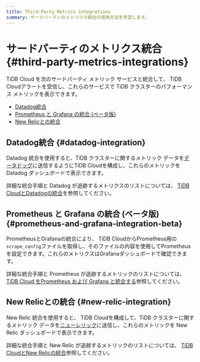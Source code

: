 ```yaml
---
title: Third-Party Metrics Integrations
summary: サードパーティのメトリクス統合の使用方法を学習します。
---
```


# サードパーティのメトリクス統合 {#third-party-metrics-integrations}

TiDB Cloud を次のサードパーティ メトリック サービスと統合して、 TiDB Cloudアラートを受信し、これらのサービスで TiDB クラスターのパフォーマンス メトリックを表示できます。

-   [Datadog統合](#datadog-integration)
-   [Prometheus と Grafana の統合 (ベータ版)](#prometheus-and-grafana-integration-beta)
-   [New Relicとの統合](#new-relic-integration)

## Datadog統合 {#datadog-integration}

Datadog 統合を使用すると、TiDB クラスターに関するメトリック データを[データドッグ](https://www.datadoghq.com/)に送信するようにTiDB Cloudを構成し、これらのメトリックを Datadog ダッシュボードで表示できます。

詳細な統合手順と Datadog が追跡するメトリクスのリストについては、 [TiDB CloudとDatadogの統合](/tidb-cloud/monitor-datadog-integration.md)を参照してください。

## Prometheus と Grafana の統合 (ベータ版) {#prometheus-and-grafana-integration-beta}

PrometheusとGrafanaの統合により、 TiDB CloudからPrometheus用の`scrape_config`ファイルを取得し、そのファイルの内容を使用してPrometheusを設定できます。これらのメトリクスはGrafanaダッシュボードで確認できます。

詳細な統合手順と Prometheus が追跡するメトリックのリストについては、 [TiDB Cloud をPrometheus および Grafana と統合する](/tidb-cloud/monitor-prometheus-and-grafana-integration.md)参照してください。

## New Relicとの統合 {#new-relic-integration}

New Relic 統合を使用すると、 TiDB Cloudを構成して、TiDB クラスターに関するメトリック データを[ニューレリック](https://newrelic.com/)に送信し、これらのメトリックを New Relic ダッシュボードで表示できます。

詳細な統合手順と New Relic が追跡するメトリックのリストについては、 [TiDB CloudとNew Relicの統合](/tidb-cloud/monitor-new-relic-integration.md)参照してください。
